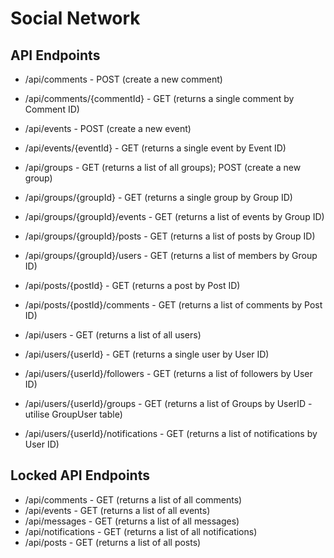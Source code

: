 # Social Network

## API Endpoints

- /api/comments - POST (create a new comment)
- /api/comments/{commentId} - GET (returns a single comment by Comment ID)

- /api/events - POST (create a new event)
- /api/events/{eventId} - GET (returns a single event by Event ID)

- /api/groups - GET (returns a list of all groups); POST (create a new group)
- /api/groups/{groupId} - GET (returns a single group by Group ID)
- /api/groups/{groupId}/events - GET (returns a list of events by Group ID)
- /api/groups/{groupId}/posts - GET (returns a list of posts by Group ID)
- /api/groups/{groupId}/users - GET (returns a list of members by Group ID)

- /api/posts/{postId} - GET (returns a post by Post ID)
- /api/posts/{postId}/comments - GET (returns a list of comments by Post ID)

- /api/users - GET (returns a list of all users)
- /api/users/{userId} - GET (returns a single user by User ID)
- /api/users/{userId}/followers - GET (returns a list of followers by User ID)
- /api/users/{userId}/groups - GET (returns a list of Groups by UserID - utilise GroupUser table)
- /api/users/{userId}/notifications - GET (returns a list of notifications by User ID)

## Locked API Endpoints

- /api/comments - GET (returns a list of all comments)
- /api/events - GET (returns a list of all events)
- /api/messages - GET (returns a list of all messages)
- /api/notifications - GET (returns a list of all notifications)
- /api/posts - GET (returns a list of all posts)
